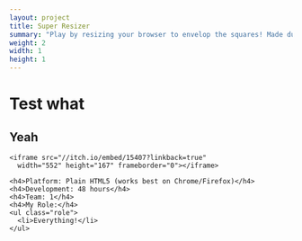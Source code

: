 ```yaml
---
layout: project
title: Super Resizer
summary: "Play by resizing your browser to envelop the squares! Made during <a href='http://ludumdare.com/compo/ludum-dare-31/?action=preview&uid=36186' target='_blank'>Ludum Dare 31</a>."
weight: 2
width: 1
height: 1
---
```


# Test what
## Yeah

    <iframe src="//itch.io/embed/15407?linkback=true" 
      width="552" height="167" frameborder="0"></iframe>
      
    <h4>Platform: Plain HTML5 (works best on Chrome/Firefox)</h4>
    <h4>Development: 48 hours</h4>
    <h4>Team: 1</h4>
    <h4>My Role:</h4>
    <ul class="role">
      <li>Everything!</li>
    </ul>